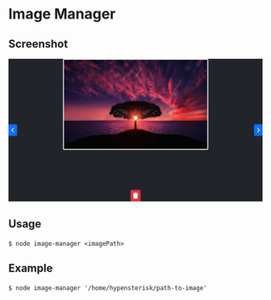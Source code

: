 # Image Manager
## Screenshot
![screenshot](/screenshot.png)
## Usage
```
$ node image-manager <imagePath>
```
## Example
```
$ node image-manager '/home/hypensterisk/path-to-image'
```